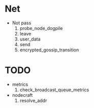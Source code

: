 
# Net

- Not pass
  1. probe_node_dogpile
  2. leave
  3. user_data
  4. send
  5. encrypted_gossip_transition

# TODO

- metrics
  1. check_broadcast_queue_metrics
- nodecraft
  1. resolve_addr
